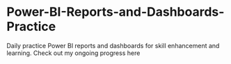 # Power-BI-Reports-and-Dashboards-Practice
Daily practice Power BI reports and dashboards for skill enhancement and learning. Check out my ongoing progress here
